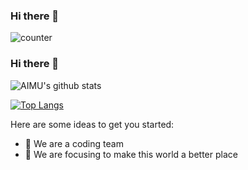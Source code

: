 ### Hi there 👋

<!--
**AIMU-OFFICIALS/AIMU-OFFICIALS** is a ✨ _special_ ✨ repository because its `README.md` (this file) appears on your GitHub profile.-->

![counter](https://enuyd1d4010nvkd.m.pipedream.net)

### Hi there 👋

<!-- ** is a ✨ _special_ ✨ repository because its `README.md` (this file) appears on your GitHub profile. -->
![AIMU's github stats](https://github-readme-stats.vercel.app/api?username=AIMU-OFFICIALS&show_icons=true&theme=radical)

[![Top Langs](https://github-readme-stats.vercel.app/api/top-langs/?username=AIMU-OFFICIALS)](https://github.com/AIMU-OFFICIALS/github-readme-stats)


Here are some ideas to get you started:

- 🔭 We are a coding team
- 🌱 We are focusing to make this world a better place

